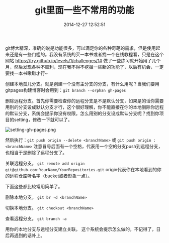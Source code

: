 ﻿---
layout: post
title: git里面一些不常用的功能
date:  2014-12-27 12:52:51   
category: git
tags: git
---

git博大精深，准确的说是功能很多，可以满足你的各种奇葩的需求，但是使用起来还是有一些门槛的。我没有系统的买一本书或者找一个在线教程看，只是在这个网站 https://try.github.io/levels/1/challenges/1# 做了一些练习就开始用了几个月，然后发现各种不顺利，现在我不得不挖掘一些新的功能了，以后有机会，一定要找一本书瞅瞅才行~

创建本地孤儿分支。就是创建一个没有主分支的分支，有什么用呢？当我们要用gitpages构建博客时会用到：`git branch --orphan gh-pages`

删除远程分支。首先你需要检查你的远程分支是不是默认分支，如果是的话你需要用别的分支设成默认分支才行，这个很好理解，你不能直接在你的本地删除你远程的默认分支，系统会提示你没有权限。怎么用别的分支设成默认分支呢？找到你项目的setting，修改一下就可以了。

![setting-gh-pages.png](http://shamospace.qiniudn.com/setting-gh-pages.png)

然后执行：`git push origin --delete <branchName>` 或 `git push origin :<branchName>` 注意冒号后面有一个空格，代表用一个空的分支push到远程分支，也相当于是删除了远程分支了。

关联远程分支。	`git remote add origin git@github.com:YourName/YourRepositories.git` origin代表你在本地看到的你的远程仓库听名字（bucket或者形象一点）。

下面这些都比较常用简单了。

删除本地分支。 `git br -d <branchName>` 

切换本地分支。 `git checkout <branchName>` 

查看远程分支。 `git branch -a`

用你的本地分支与远程分支建立关联。 这个系统会提示怎么做的，不记得了，日后再遇到的话补上。




















